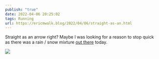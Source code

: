 ```yaml
---
publish: "true"
date: 2022-04-06 20:25:02
tags: Running
url: https://ericmwalk.blog/2022/04/06/straight-as-an.html
---
```


Straight as an arrow right?   Maybe I was looking for a reason to stop quick as there was a  rain / snow mixture [out there](http://www.strava.com/activities/6940747045) today.


![](https://ericmwalk.blog/uploads/2022/e604618a36.jpg)
